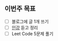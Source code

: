 ## 이번주 목표

- [ ] 블로그에 글 1개 쓰기
- [ ] [인강](https://frontendmasters.com/courses/js-fundamentals-functional-v2/) 듣고 정리
- [ ] Leet Code 5문제 풀기